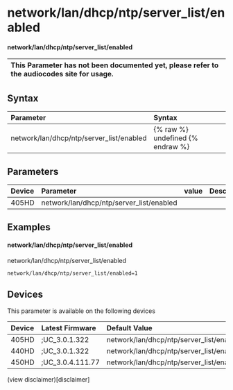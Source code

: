 ﻿---
description: network/lan/dhcp/ntp/server_list/enabled
search:
    keywords: ['network','lan','dhcp','ntp','server_list','enabled']
---

# network/lan/dhcp/ntp/server_list/enabled

#### network/lan/dhcp/ntp/server_list/enabled


| This Parameter has not been documented yet, please refer to the audiocodes site for usage.  |
| :--- |

## Syntax
| Parameter | Syntax |
| :--- | :--- |
|network/lan/dhcp/ntp/server_list/enabled | {% raw %} undefined {% endraw %} |

## Parameters
|Device|Parameter|value|Description|
|:---|:---|:---|:---|
| 405HD | network/lan/dhcp/ntp/server_list/enabled |  |  |

## Examples
#### network/lan/dhcp/ntp/server_list/enabled

network/lan/dhcp/ntp/server_list/enabled

```
network/lan/dhcp/ntp/server_list/enabled=1
```

## Devices
This parameter is available on the following devices

| Device | Latest Firmware | Default Value |
|:---|:---|:---|
| 405HD | ;UC_3.0.1.322 | network/lan/dhcp/ntp/server_list/enabled=1 
| 440HD | ;UC_3.0.1.322 | network/lan/dhcp/ntp/server_list/enabled=1 
| 450HD | ;UC_3.0.4.111.77 | network/lan/dhcp/ntp/server_list/enabled=1 

(view disclaimer)[disclaimer]
